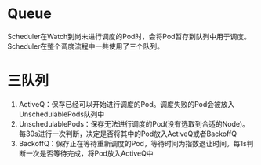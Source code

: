 # Queue
Scheduler在Watch到尚未进行调度的Pod时，会将Pod暂存到队列中用于调度。Scheduler在整个调度流程中一共使用了三个队列。

# 三队列
1. ActiveQ：保存已经可以开始进行调度的Pod。调度失败的Pod会被放入UnschedulablePods队列中
2. UnschedulablePods：保存无法进行调度的Pod(没有选取到合适的Node)。每30s进行一次判断，决定是否将其中的Pod放入ActiveQ或者BackoffQ
3. BackoffQ：保存正在等待重新调度的Pod，等待时间为指数退让时间。每1s判断一次是否等待完成，将Pod放入ActiveQ中